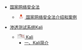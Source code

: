 * [国家网络安全法]()
	* [<img src="assets/image/icon/国家网络安全法.webp"  title="国家网络安全法" width="25" height="15" /> 国家网络安全法介绍和案例](首页.md)
		
* [渗透测试系统Kali](Kali.md)
	* [<img src="assets/image/icon/Kali linux.png"  title="Kali图标" width="25" height="15" /> Kali](渗透测试系统Kali/Kali/Kali.md)
		* [一、Kali简介](渗透测试系统Kali/Kali/一、Kali简介.md)
		




